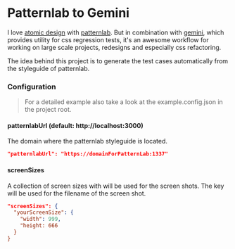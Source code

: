 # Patternlab to Gemini

I love [atomic design](http://atomicdesign.bradfrost.com) with [patternlab](http://patternlab.io). 
But in combination with [gemini](https://github.com/gemini-testing/gemini), which provides utility for css regression tests, 
it's an awesome workflow for working on large scale projects, redesigns and especially css refactoring.

The idea behind this project is to generate the test cases automatically from the styleguide of patternlab.

### Configuration

> For a detailed example also take a look at the example.config.json in the project root.

#### patternlabUrl (default: http://localhost:3000)

The domain where the patternlab styleguide is located.

```json
"patternlabUrl": "https://domainForPatternLab:1337"
```

#### screenSizes

A collection of screen sizes with will be used for the screen shots. The key will be used for the filename of the screen shot.

```json
"screenSizes": {
  "yourScreenSize": {
    "width": 999,
    "height: 666
  }
}
```